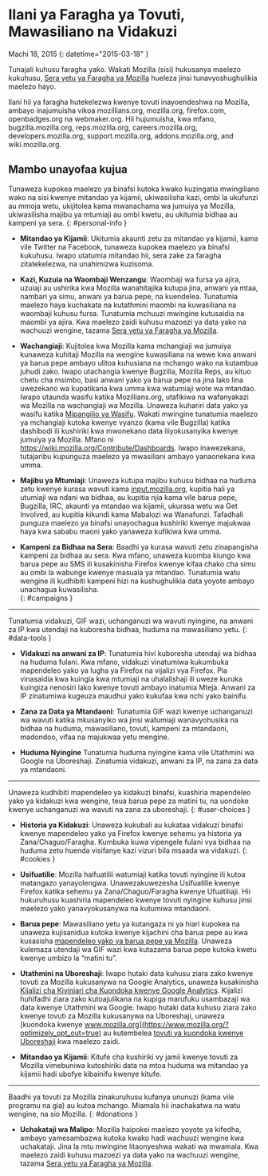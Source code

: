 # Ilani ya Faragha ya Tovuti, Mawasiliano na Vidakuzi

Machi 18, 2015
{: datetime="2015-03-18" }

Tunajali kuhusu faragha yako. Wakati Mozilla (sisi) hukusanya maelezo kukuhusu, [Sera yetu ya Faragha ya Mozilla](https://www.mozilla.org/privacy/) hueleza jinsi tunavyoshughulikia maelezo hayo.

Ilani hii ya faragha hutekelezwa kwenye tovuti inayoendeshwa na Mozilla, ambayo inajumuisha vikoa mozillians.org, mozilla.org, firefox.com, openbadges.org na webmaker.org. Hii hujumuisha, kwa mfano, bugzilla.mozilla.org, reps.mozilla.org, careers.mozilla.org, developers.mozilla.org, support.mozilla.org, addons.mozilla.org, and wiki.mozilla.org.

## Mambo unayofaa kujua

Tunaweza kupokea maelezo ya binafsi kutoka kwako kuzingatia mwingiliano wako na sisi kwenye mitandao ya kijamii, ukiwasilisha kazi, ombi la ukufunzi au mmoja wetu, ukijitolea kama mwanachama wa jumuiya ya Mozilla, ukiwasilisha majibu ya mtumiaji au ombi kwetu, au ukitumia bidhaa au kampeni ya sera. 
{: #personal-info }

* **Mitandao ya Kijamii**: Ukitumia akaunti zetu za mitandao ya kijamii, kama vile Twitter na Facebook, tunaweza kupokea maelezo ya binafsi kukuhusu. Iwapo utatumia mitandao hii, sera zake za faragha zitatekelezwa, na unahimizwa kuzisoma.

* **Kazi, Kuzuia na Waombaji Wenzangu**: Waombaji wa fursa ya ajira, uzuiaji au ushirika kwa Mozilla wanahitajika kutupa jina, anwani ya mtaa, nambari ya simu, anwani ya barua pepe, na kuendelea. Tunatumia maelezo haya kuchakata na kutathmini maombi na kuwasiliana na waombaji kuhusu fursa. Tunatumia mchuuzi mwingine kutusaidia na maombi ya ajira. Kwa maelezo zaidi kuhusu mazoezi ya data yako na wachuuzi wengine, tazama [Sera yetu ya Faragha ya Mozilla](https://www.mozilla.org/privacy/).

* **Wachangiaji**: Kujitolea kwa Mozilla kama mchangiaji wa jumuiya kunaweza kuhitaji Mozilla na wengine kuwasiliana na wewe kwa anwani ya barua pepe ambayo ulitoa kuhusiana na mchango wako na kutambua juhudi zako. Iwapo utachangia kwenye Bugzilla, Mozilla Reps, au kituo chetu cha msimbo, basi anwani yako ya barua pepe na jina lako lina uwezekano wa kupatikana kwa umma kwa watumiaji wote wa mtandao. Iwapo utaunda wasifu katika Mozillians.org, utafikiwa na wafanyakazi wa Mozilla na wachangiaji wa Mozilla. Unaweza kuhariri data yako ya wasifu katika [Mipangilio ya Wasifu](https://mozillians.org/user/edit). Wakati mwingine tunatumia maelezo ya mchangiaji kutoka kwenye vyanzo (kama vile Bugzilla) katika dashibodi ili kushiriki kwa mwonekano data iliyokusanyika kwenye jumuiya ya Mozilla. Mfano ni <https://wiki.mozilla.org/Contribute/Dashboards>. Iwapo inawezekana, tutajaribu kupunguza maelezo ya mwasiliani ambayo yanaonekana kwa umma.

* **Majibu ya Mtumiaji**:  Unaweza kutupa majibu kuhusu bidhaa na huduma zetu kwenye kurasa wavuti kama [input.mozilla.org](https://input.mozilla.org/), kupitia hali ya utumiaji wa ndani wa bidhaa, au kupitia njia kama vile barua pepe, Bugzilla, IRC, akaunti ya mtandao wa kijamii, ukurasa wetu wa Get Involved, au kupitia kikundi kama Mabalozi wa Wanafunzi. Tafadhali punguza maelezo ya binafsi unayochagua kushiriki kwenye majukwaa haya kwa sababu maoni yako yanaweza kufikiwa kwa umma.

* **Kampeni za Bidhaa na Sera**:  Baadhi ya kurasa wavuti zetu zinapangisha kampeni za bidhaa au sera. Kwa mfano, unaweza kuomba kiungo kwa barua pepe au SMS ili kusakinisha Firefox kwenye kifaa chako cha simu au ombi la wabunge kwenye masuala ya mtandao. Tunatumia watu wengine ili kudhibiti kampeni hizi na kushughulikia data yoyote ambayo unachagua kuwasilisha.  
{: #campaigns }

---------------------------------------

Tunatumia vidakuzi, GIF wazi, uchanganuzi wa wavuti nyingine, na anwani za IP kwa utendaji na kuboresha bidhaa, huduma na mawasiliano yetu. 
{: #data-tools }

* **Vidakuzi na anwani za IP**: Tunatumia hivi kuboresha utendaji wa bidhaa na huduma fulani. Kwa mfano, vidakuzi vinatumiwa kukumbuka mapendeleo yako ya lugha ya Firefox na vijalizi vya Firefox. Pia vinasaidia kwa kuingia kwa mtumiaji na uhalalishaji ili uweze kuruka kuingiza nenosiri lako kwenye tovuti ambayo inatumia Mteja.  Anwani za IP zinatumiwa kugeuza maudhui yako kukufaa kwa nchi yako bainifu.

* **Zana za Data ya Mtandaoni**: Tunatumia GIF wazi kwenye uchanganuzi wa wavuti katika mkusanyiko wa jinsi watumiaji wanavyohusika na bidhaa na huduma, mawasiliano, tovuti, kampeni za mtandaoni, madondoo, vifaa na majukwaa yetu mengine.

* **Huduma Nyingine** Tunatumia huduma nyingine kama vile Utathmini wa Google na Uboreshaji.  Zinatumia vidakuzi, anwani za IP, na zana za data ya mtandaoni.

---------------------------------------

Unaweza kudhibiti mapendeleo ya kidakuzi binafsi, kuashiria mapendeleo yako ya kidakuzi kwa wengine, teua barua pepe za matini tu, na uondoke kwenye uchanganuzi wa wavuti na zana za uboreshaji. 
{: #user-choices }

* **Historia ya Kidakuzi**: Unaweza kukubali au kukataa vidakuzi binafsi kwenye mapendeleo yako ya Firefox kwenye sehemu ya historia ya Zana/Chaguo/Faragha. Kumbuka kuwa vipengele fulani vya bidhaa na huduma zetu huenda visifanye kazi vizuri bila msaada wa vidakuzi.
{: #cookies }

* **Usifuatilie**: Mozilla haifuatilii watumiaji katika tovuti nyingine ili kutoa matangazo yanayolengwa.  Unawezakuwezesha Usifuatilie kwenye Firefox katika sehemu ya Zana/Chaguo/Faragha kwenye Ufuatiliaji. Hii hukuruhusu kuashiria mapendeleo kwenye tovuti nyingine kuhusu jinsi maelezo yako yanavyokusanywa na kutumiwa mtandaoni.

* **Barua pepe**: Mawasiliano yetu ya kutangaza ni ya hiari kupokea na unaweza kujisanidua kutoka kwenye kijachini cha barua pepe au kwa kusasisha [mapendeleo yako ya barua pepe ya Mozilla](https://www.mozilla.org/newsletter/recovery/). Unaweza kulemaza utendaji wa GIF wazi kwa kutazama barua pepe kutoka kwetu kwenye umbizo la “matini tu”.

* **Utathmini na Uboreshaji**: Iwapo hutaki data kuhusu ziara zako kwenye tovuti za Mozilla kukusanywa na Google Analytics, unaweza kusakinisha [Kijalizi cha Kivinjari cha Kuondoka kwenye Google Analytics](https://tools.google.com/dlpage/gaoptout). Kijalizi huhifadhi ziara zako kutoajulikana na kupiga marufuku usambazaji wa data kwenye Utathmini wa Google.
Iwapo hutaki data kuhusu ziara zako kwenye tovuti za Mozilla kukusanywa na Uboreshaji, unaweza [kuondoka kwenye www.mozilla.org](https://www.mozilla.org/?optimizely_opt_out=true) au kutembelea [tovuti ya kuondoka kwenye Uboreshaji](https://www.optimizely.com/opt_out) kwa maelezo zaidi.

* **Mitandao ya Kijamii**: Kitufe cha kushiriki vy jamii kwenye tovuti za Mozilla vimebuniwa kutoshiriki data na mtoa huduma wa mitandao ya kijamii hadi ubofye kibainifu kwenye kitufe.

---------------------------------------

Baadhi ya tovuti za Mozilla zinakuruhusu kufanya ununuzi (kama vile programu na gia) au kutoa mchango. Miamala hii inachakatwa na watu wengine, na sio Mozilla. 
{: #donations }

* **Uchakataji wa Malipo**:   Mozilla haipokei maelezo yoyote ya kifedha, ambayo yamesambazwa kutoka kwako hadi wachuuzi wengine kwa uchakataji. Jina la mtu mwingine litaonyeshwa wakati wa mwamala.  Kwa maelezo zaidi kuhusu mazoezi ya data yako na wachuuzi wengine, tazama [Sera yetu ya Faragha ya Mozilla](https://www.mozilla.org/privacy/).
